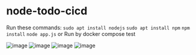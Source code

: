 # node-todo-cicd
Run these commands:
`sudo apt install nodejs`
`sudo apt install npm`
`npm install`
`node app.js`
or Run by docker compose
test

![image](https://github.com/hamzarehmansheikh4/jenkinsnodeapp/assets/128228180/dfefc3f2-7fe8-4a23-bc9e-59e20c90e384)
![image](https://github.com/hamzarehmansheikh4/jenkinsnodeapp/assets/128228180/e461bcdc-6f3c-4d61-a2b9-1be7ffb18c99)
![image](https://github.com/hamzarehmansheikh4/jenkinsnodeapp/assets/128228180/ebca0b6f-07f8-459f-b2ed-741532cf02c1)
![image](https://github.com/hamzarehmansheikh4/jenkinsnodeapp/assets/128228180/5b6f32cc-c654-4ff2-8027-14103768e797)



